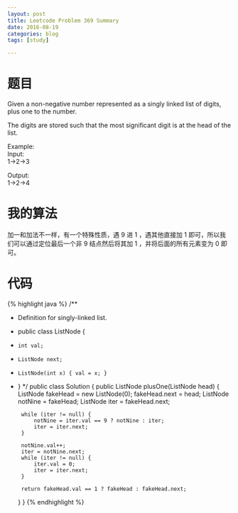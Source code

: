```yaml
---
layout: post
title: Leetcode Problem 369 Summary
date: 2016-08-19
categories: blog
tags: [study]

---
```


# 题目

Given a non-negative number represented as a singly linked list of digits, plus one to the number.

The digits are stored such that the most significant digit is at the head of the list.

Example:  
Input:  
1->2->3

Output:  
1->2->4

# 我的算法

加一和加法不一样，有一个特殊性质，遇 9 进 1 ，遇其他直接加 1 即可，所以我们可以通过定位最后一个非 9 结点然后将其加 1 ，并将后面的所有元素变为 0 即可。

# 代码

{% highlight java %}
/**
 * Definition for singly-linked list.
 * public class ListNode {
 *     int val;
 *     ListNode next;
 *     ListNode(int x) { val = x; }
 * }
 */
public class Solution {
    public ListNode plusOne(ListNode head) {
        ListNode fakeHead = new ListNode(0);
        fakeHead.next = head;
        ListNode notNine = fakeHead;
        ListNode iter = fakeHead.next;
        
        while (iter != null) {
            notNine = iter.val == 9 ? notNine : iter;
            iter = iter.next;
        }
        
        notNine.val++;
        iter = notNine.next;
        while (iter != null) {
            iter.val = 0;
            iter = iter.next;
        }
        
        return fakeHead.val == 1 ? fakeHead : fakeHead.next;
    }
}
{% endhighlight %}